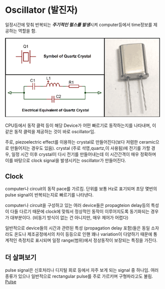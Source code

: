 # Oscillator (발진자)

일정시간에 맞춰 반복되는 ***주기적인 펄스를 발생***시켜 computer등에서 time정보를 제공하는 역할을 함.  

![oscillator](img/Quartz-Crystal-Oscillator.png)

CPU등에서 동작 클럭 등이 해당 Device가 어떤 빠르기로 동작하는지를 나타내며, 이같은 동작 클럭을 제공하는 것이 바로 oscillator임.  

주로, piezoelectric effect를 이용하는 crystal로 만들어진다(보다 저렴한 ceramic으로 만들어지는 경우도 있음). crystal (주로 석영,quartz,이 사용됨)에 전기를 가할 경우, 일정 시간 이후 crystal이 다시 전기를 만들어내는데 이 시간간격이 매우 정확하며 이를 바탕으로 clock signal을 발생시키는 oscillator가 만들어진다.  

## Clock 

computer나 circuit의 동작 pace를 가르킴. 단위를 보통 Hz로 표기되며 초당 몇번의 pulse signal이 반복되는지로 빠르기를 나타낸다.  

computer나 circuit을 구성하고 있는 여러 device들은 propagteion delay등의 특성이 다들 다르기 때문에 clock에 맞춰서 정상적인 동작이 이루어지도록 동기화되는 경우가 대부분이다. (비동기 방식이 없는 건 아니지만, 매우 제어가 어렵다)  

일반적으로 device들의 시간과 관련된 특성 (propagation delay 포함)들은 동일 소자라도 온도나 제조공정에서의 차이 등등으로 인핸 꽤나 variation이 다양하기 때문에 통계적인 측정치로 표시되며 일정 range(범위)에서 정상동작이 보장되는 특징을 가진다.  


## 더 살펴보기

pulse signal은 신호처리나 디지털 회로 등에서 자주 보게 되는 signal 중 하나임. 여러 종류가 있으나 일반적으로 rectangular pulse를 주로 가르키며 구형파라고도 불림.
[Pulse](https://en.wikipedia.org/wiki/Pulse_(signal_processing))